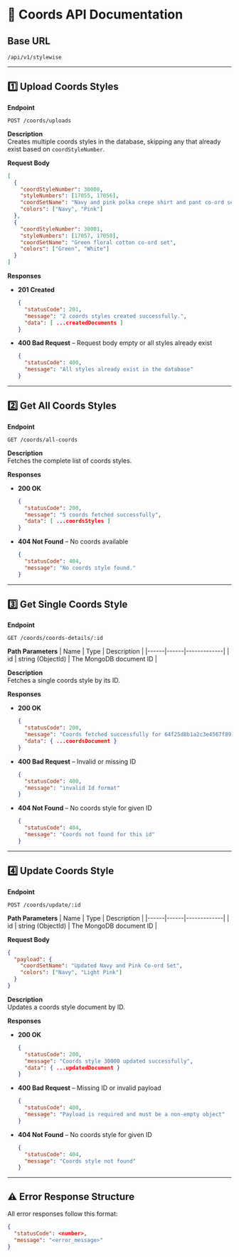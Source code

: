 # 🧾 Coords API Documentation

## Base URL
```
/api/v1/stylewise
```

---

## 1️⃣ Upload Coords Styles

**Endpoint**  
```
POST /coords/uploads
```

**Description**  
Creates multiple coords styles in the database, skipping any that already exist based on `coordStyleNumber`.

**Request Body**
```json
[
  {
    "coordStyleNumber": 30000,
    "styleNumbers": [17055, 17056],
    "coordSetName": "Navy and pink polka crepe shirt and pant co-ord set",
    "colors": ["Navy", "Pink"]
  },
  {
    "coordStyleNumber": 30001,
    "styleNumbers": [17057, 17058],
    "coordSetName": "Green floral cotton co-ord set",
    "colors": ["Green", "White"]
  }
]
```

**Responses**
- **201 Created**  
  ```json
  {
    "statusCode": 201,
    "message": "2 coords styles created successfully.",
    "data": [ ...createdDocuments ]
  }
  ```
- **400 Bad Request** – Request body empty or all styles already exist  
  ```json
  {
    "statusCode": 400,
    "message": "All styles already exist in the database"
  }
  ```

---

## 2️⃣ Get All Coords Styles

**Endpoint**  
```
GET /coords/all-coords
```

**Description**  
Fetches the complete list of coords styles.

**Responses**
- **200 OK**  
  ```json
  {
    "statusCode": 200,
    "message": "5 coords fetched successfully",
    "data": [ ...coordsStyles ]
  }
  ```
- **404 Not Found** – No coords available  
  ```json
  {
    "statusCode": 404,
    "message": "No coords style found."
  }
  ```

---

## 3️⃣ Get Single Coords Style

**Endpoint**  
```
GET /coords/coords-details/:id
```

**Path Parameters**
| Name | Type | Description |
|------|------|-------------|
| id   | string (ObjectId) | The MongoDB document ID |

**Description**  
Fetches a single coords style by its ID.

**Responses**
- **200 OK**  
  ```json
  {
    "statusCode": 200,
    "message": "Coords fetched successfully for 64f25d8b1a2c3e4567f89abc",
    "data": { ...coordsDocument }
  }
  ```
- **400 Bad Request** – Invalid or missing ID  
  ```json
  {
    "statusCode": 400,
    "message": "invalid Id format"
  }
  ```
- **404 Not Found** – No coords style for given ID  
  ```json
  {
    "statusCode": 404,
    "message": "Coords not found for this id"
  }
  ```

---

## 4️⃣ Update Coords Style

**Endpoint**  
```
POST /coords/update/:id
```

**Path Parameters**
| Name | Type | Description |
|------|------|-------------|
| id   | string (ObjectId) | The MongoDB document ID |

**Request Body**
```json
{
  "payload": {
    "coordSetName": "Updated Navy and Pink Co-ord Set",
    "colors": ["Navy", "Light Pink"]
  }
}
```

**Description**  
Updates a coords style document by ID.

**Responses**
- **200 OK**  
  ```json
  {
    "statusCode": 200,
    "message": "Coords style 30000 updated successfully",
    "data": { ...updatedDocument }
  }
  ```
- **400 Bad Request** – Missing ID or invalid payload  
  ```json
  {
    "statusCode": 400,
    "message": "Payload is required and must be a non-empty object"
  }
  ```
- **404 Not Found** – No coords style for given ID  
  ```json
  {
    "statusCode": 404,
    "message": "Coords style not found"
  }
  ```

---

## ⚠️ Error Response Structure
All error responses follow this format:
```json
{
  "statusCode": <number>,
  "message": "<error_message>"
}
```
